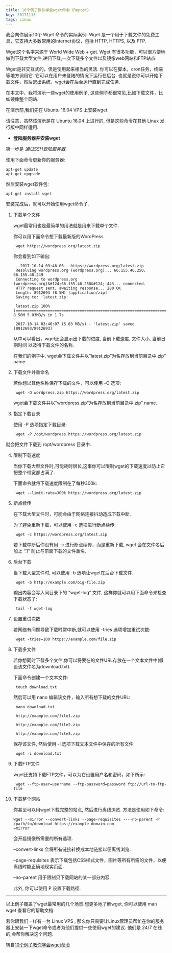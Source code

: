 ```yaml
---
title: 10个例子教你学会wget命令（Repost）
key: 20171113
tags: Linux
---
```


我会向你展示10个 Wget 命令的实际案例. Wget 是一个用于下载文件的免费工具，它支持大多数常用的Internet协议，包括 HTTP, HTTPS, 以及 FTP.

Wget这个名字来源于 World Wide Web + get. Wget 有很多功能，可以很方便地做到下载大型文件,递归下载,一次下载多个文件以及镜像web网站和FTP站点.

Wget是非交互式的，但是使用起来相当的灵活. 你可以在脚本，cron任务，终端等地方调用它. 它可以在用户未登陆的情况下运行在后台. 也就是说你可以开始下载文件，然后退出系统，wget会在后台运行直到完成任务.

在本文中，我将演示一些wget的使用例子, 这些例子都很常见,比如下载文件，比如镜像整个网站.

<!--more-->

在演示前,我们先在 Ubuntu 16.04 VPS 上安装wget.

请注意，虽然该演示是在 Ubuntu 16.04 上进行的, 但是这些命令在其他 Linux 发行版中同样适用.

 - **登陆服务器并安装wget**

第一步是 *通过SSH登陆服务器*.

使用下面命令更新你的服务器:

    apt-get update
    apt-get upgrade

然后安装wget软件包:

    apt-get install wget

安装完成后，就可以开始使用wget命令了.

1. 下载单个文件

	wget最常用也是最简单的用法就是用来下载单个文件.
	
	你可以用下面命令想下载最新版的WordPress
	
	    wget https://wordpress.org/latest.zip
	
	你会看到如下输出:
	
	    --2017-10-14 03:46:06-- https://wordpress.org/latest.zip
	    Resolving wordpress.org (wordpress.org)... 66.155.40.250, 66.155.40.249
	    Connecting to wordpress.org (wordpress.org)&#124;66.155.40.250&#124;:443... connected.
	    HTTP request sent, awaiting response... 200 OK
	    Length: 8912693 (8.5M) [application/zip]
	    Saving to: 'latest.zip'
	    
	    latest.zip 100%[=====================================================================================================>] 8.50M 5.03MB/s in 1.7s
	    
	    2017-10-14 03:46:07 (5.03 MB/s) - 'latest.zip' saved [8912693/8912693]
	
	从中可以看出，wget还会显示出下载的进度, 当前下载速度, 文件大小, 当前日期时间 以及待下载文件的名称.
	
	在我们的例子中, wget会下载文件并以”latest.zip”为名存放到当前目录中.zip” name.

2. 下载文件并重命名

	若你想以其他名称保存下载的文件，可以使用 -O 选项:
	
	    wget -O wordpress.zip https://wordpress.org/latest.zip
	
	wget会下载文件并以”wordpress.zip”为名存放到当前目录中.zip” name.

3. 指定下载目录

	使用 -P 选项指定下载目录:
	
	    wget -P /opt/wordpress https://wordpress.org/latest.zip
	
就会把文件下载到 /opt/wordpress 目录中.

4. 限制下载速度

	当你下载大型文件时,可能耗时很长,这事你可以限制wget的下载速度以防止它把整个带宽都占满了.
	
	下面命令就将下载速度限制在了每秒300k:
	
	    wget --limit-rate=300k https://wordpress.org/latest.zip

5. 断点续传

	在下载大型文件时，可能会由于网络连接抖动造成下载中断.
	
	为了避免重新下载，可以使用 -c 选项进行断点续传:
	
	    wget -c https://wordpress.org/latest.zip
	
	若下载中断后你没有用 -c 进行断点续传，而是重新下载, wget 会在文件名后加上 “.1” 防止与前面下载的文件重名.

6. 后台下载

	当下载大型文件时, 可以使用 -b 选项让wget在后台下载文件.
	
	    wget -b http://example.com/big-file.zip
	
	输出内容会写入同目录下的 “wget-log” 文件, 这样你就可以用下面命令来检查下载状态了:
	
	    tail -f wget-log
	
7. 设置重试次数

	若网络有问题导致下载时常中断,就可以使用 -tries 选项增加重试次数:

    	wget -tries=100 https://example.com/file.zip

8. 下载多文件

	若你想同时下载多个文件,你可以将要在的文件URL存放在一个文本文件中(假设该文件名为download.txt).
	
	下面命令创建一个文本文件:
	
	    touch download.txt
	
	然后可以用 nano 编辑该文件，输入所有想下载的文件URL:
	
	    nano download.txt
	    
	    http://example.com/file1.zip
	    
	    http://example.com/file2.zip
	    
	    http://example.com/file3.zip
	
	保存该文件, 然后使用 -i 选项下载文本文件中保存的所有文件:
	
	    wget -i download.txt

9. 下载FTP文件

	wget还支持下载FTP文件，可以为它设置用户名和密码，如下所示:
	
	    wget --ftp-user=username --ftp-password=password ftp://url-to-ftp-file
	
10. 下载整个网站
	
	你甚至可以用wget下载完整的站点, 然后进行离线浏览. 方法是使用如下命令:
	
	    wget --mirror --convert-links --page-requisites ----no-parent -P /path/to/download https://example-domain.com
	    —mirror
	
	 会开启镜像所需要的所有选项.
	
	–convert-links 会将所有链接转换成本地链接以便离线浏览.
	
	–page-requisites 表示下载包括CSS样式文件，图片等所有所需的文件，以便离线时能正确地现实页面.
	
	–no-parent 用于限制只下载网站的某一部分内容.
	
	此外, 你可以使用 P 设置下载路径.

---

以上例子覆盖了wget最常用的几个场景.想更多地了解wget, 你可以使用 man wget 查看它的帮助文档.

若你跟我们一样有一台 Linux VPS , 那么你只需要让Linux管理员帮忙在你的服务器上安装一下wget命令或者为他们提供一些使用wget的建议. 他们是 24/7 在线的,会帮你解决这个问题.

转自[10个例子教你学会wget命令](https://github.com/lujun9972/linux-document/blob/master/examples/10%20wget%20command%20examples.org?hmsr=toutiao.io&amp;utm_medium=toutiao.io&amp;utm_source=toutiao.io#10%E4%B8%AA%E4%BE%8B%E5%AD%90%E6%95%99%E4%BD%A0%E5%AD%A6%E4%BC%9Awget%E5%91%BD%E4%BB%A4)
